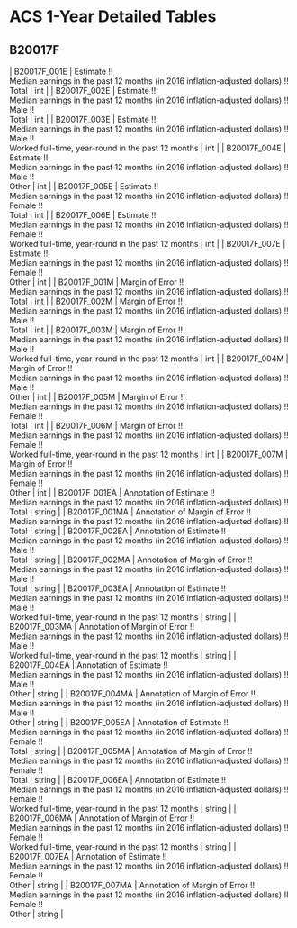 # ACS 1-Year Detailed Tables

## B20017F

| B20017F_001E | Estimate !!<br>Median earnings in the past 12 months (in 2016 inflation-adjusted dollars) !!<br>Total | int |
| B20017F_002E | Estimate !!<br>Median earnings in the past 12 months (in 2016 inflation-adjusted dollars) !!<br>Male !!<br>Total | int |
| B20017F_003E | Estimate !!<br>Median earnings in the past 12 months (in 2016 inflation-adjusted dollars) !!<br>Male !!<br>Worked full-time, year-round in the past 12 months | int |
| B20017F_004E | Estimate !!<br>Median earnings in the past 12 months (in 2016 inflation-adjusted dollars) !!<br>Male !!<br>Other | int |
| B20017F_005E | Estimate !!<br>Median earnings in the past 12 months (in 2016 inflation-adjusted dollars) !!<br>Female !!<br>Total | int |
| B20017F_006E | Estimate !!<br>Median earnings in the past 12 months (in 2016 inflation-adjusted dollars) !!<br>Female !!<br>Worked full-time, year-round in the past 12 months | int |
| B20017F_007E | Estimate !!<br>Median earnings in the past 12 months (in 2016 inflation-adjusted dollars) !!<br>Female !!<br>Other | int |
| B20017F_001M | Margin of Error !!<br>Median earnings in the past 12 months (in 2016 inflation-adjusted dollars) !!<br>Total | int |
| B20017F_002M | Margin of Error !!<br>Median earnings in the past 12 months (in 2016 inflation-adjusted dollars) !!<br>Male !!<br>Total | int |
| B20017F_003M | Margin of Error !!<br>Median earnings in the past 12 months (in 2016 inflation-adjusted dollars) !!<br>Male !!<br>Worked full-time, year-round in the past 12 months | int |
| B20017F_004M | Margin of Error !!<br>Median earnings in the past 12 months (in 2016 inflation-adjusted dollars) !!<br>Male !!<br>Other | int |
| B20017F_005M | Margin of Error !!<br>Median earnings in the past 12 months (in 2016 inflation-adjusted dollars) !!<br>Female !!<br>Total | int |
| B20017F_006M | Margin of Error !!<br>Median earnings in the past 12 months (in 2016 inflation-adjusted dollars) !!<br>Female !!<br>Worked full-time, year-round in the past 12 months | int |
| B20017F_007M | Margin of Error !!<br>Median earnings in the past 12 months (in 2016 inflation-adjusted dollars) !!<br>Female !!<br>Other | int |
| B20017F_001EA | Annotation of Estimate !!<br>Median earnings in the past 12 months (in 2016 inflation-adjusted dollars) !!<br>Total | string |
| B20017F_001MA | Annotation of Margin of Error !!<br>Median earnings in the past 12 months (in 2016 inflation-adjusted dollars) !!<br>Total | string |
| B20017F_002EA | Annotation of Estimate !!<br>Median earnings in the past 12 months (in 2016 inflation-adjusted dollars) !!<br>Male !!<br>Total | string |
| B20017F_002MA | Annotation of Margin of Error !!<br>Median earnings in the past 12 months (in 2016 inflation-adjusted dollars) !!<br>Male !!<br>Total | string |
| B20017F_003EA | Annotation of Estimate !!<br>Median earnings in the past 12 months (in 2016 inflation-adjusted dollars) !!<br>Male !!<br>Worked full-time, year-round in the past 12 months | string |
| B20017F_003MA | Annotation of Margin of Error !!<br>Median earnings in the past 12 months (in 2016 inflation-adjusted dollars) !!<br>Male !!<br>Worked full-time, year-round in the past 12 months | string |
| B20017F_004EA | Annotation of Estimate !!<br>Median earnings in the past 12 months (in 2016 inflation-adjusted dollars) !!<br>Male !!<br>Other | string |
| B20017F_004MA | Annotation of Margin of Error !!<br>Median earnings in the past 12 months (in 2016 inflation-adjusted dollars) !!<br>Male !!<br>Other | string |
| B20017F_005EA | Annotation of Estimate !!<br>Median earnings in the past 12 months (in 2016 inflation-adjusted dollars) !!<br>Female !!<br>Total | string |
| B20017F_005MA | Annotation of Margin of Error !!<br>Median earnings in the past 12 months (in 2016 inflation-adjusted dollars) !!<br>Female !!<br>Total | string |
| B20017F_006EA | Annotation of Estimate !!<br>Median earnings in the past 12 months (in 2016 inflation-adjusted dollars) !!<br>Female !!<br>Worked full-time, year-round in the past 12 months | string |
| B20017F_006MA | Annotation of Margin of Error !!<br>Median earnings in the past 12 months (in 2016 inflation-adjusted dollars) !!<br>Female !!<br>Worked full-time, year-round in the past 12 months | string |
| B20017F_007EA | Annotation of Estimate !!<br>Median earnings in the past 12 months (in 2016 inflation-adjusted dollars) !!<br>Female !!<br>Other | string |
| B20017F_007MA | Annotation of Margin of Error !!<br>Median earnings in the past 12 months (in 2016 inflation-adjusted dollars) !!<br>Female !!<br>Other | string |

